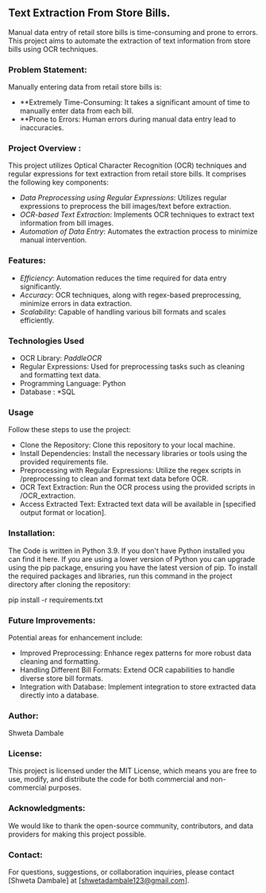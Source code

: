 ##  Text Extraction From Store Bills.

Manual data entry of retail store bills is time-consuming and prone to errors. This project aims to automate the extraction of text information from store bills using OCR techniques.

### Problem Statement: 

Manually entering data from retail store bills is:
- **Extremely Time-Consuming: It takes a significant amount of time to manually enter data from each bill.
- **Prone to Errors: Human errors during manual data entry lead to inaccuracies.

### Project Overview :

This project utilizes Optical Character Recognition (OCR) techniques and regular expressions for text extraction from retail store bills. It comprises the following key components:
- *Data Preprocessing using Regular Expressions*: Utilizes regular expressions to preprocess the bill images/text before extraction.
- *OCR-based Text Extraction*: Implements OCR techniques to extract text information from bill images.
- *Automation of Data Entry*: Automates the extraction process to minimize manual intervention.

### Features: 

- *Efficiency*: Automation reduces the time required for data entry significantly.
- *Accuracy*: OCR techniques, along with regex-based preprocessing, minimize errors in data extraction.
- *Scalability*: Capable of handling various bill formats and scales efficiently.

### Technologies Used

- OCR Library: *PaddleOCR*
- Regular Expressions: Used for preprocessing tasks such as cleaning and formatting text data.
- Programming Language: Python
- Database : *SQL

### Usage

Follow these steps to use the project:
- Clone the Repository: Clone this repository to your local machine.
- Install Dependencies: Install the necessary libraries or tools using the provided requirements file.
- Preprocessing with Regular Expressions: Utilize the regex scripts in /preprocessing to clean and format text data before OCR.
- OCR Text Extraction: Run the OCR process using the provided scripts in /OCR_extraction.
- Access Extracted Text: Extracted text data will be available in [specified output format or location].

### Installation: 

The Code is written in Python 3.9. If you don't have Python installed you can find it here. If you are using a lower version of Python you can upgrade using the pip package, ensuring you have the latest version of pip. To install the required packages and libraries, run this command in the project directory after cloning the repository:

pip install -r requirements.txt 

### Future Improvements: 

Potential areas for enhancement include:
- Improved Preprocessing: Enhance regex patterns for more robust data cleaning and formatting.
- Handling Different Bill Formats: Extend OCR capabilities to handle diverse store bill formats.
- Integration with Database: Implement integration to store extracted data directly into a database.

### Author: 

Shweta Dambale 

### License:

This project is licensed under the MIT License, which means you are free to use, modify, and distribute the code for both commercial and non-commercial purposes.

### Acknowledgments:

We would like to thank the open-source community, contributors, and data providers for making this project possible.

### Contact: 

For questions, suggestions, or collaboration inquiries, please contact [Shweta Dambale] at [shwetadambale123@gmail.com].
